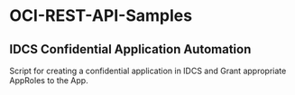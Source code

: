 # OCI-REST-API-Samples

## IDCS Confidential Application Automation

Script for creating a confidential application in IDCS and Grant appropriate AppRoles to the App.